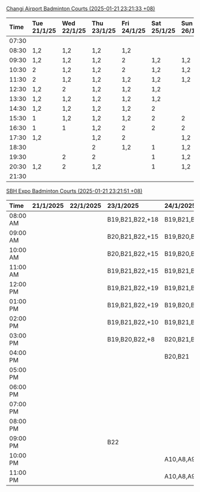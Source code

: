 [Changi Airport Badminton Courts (2025-01-21 23:21:33 +08)](https://www.carc.org.sg/FacilityBooking.aspx)

| Time   | Tue 21/1/25   | Wed 22/1/25   | Thu 23/1/25   | Fri 24/1/25   | Sat 25/1/25   | Sun 26/1/25   | Mon 27/1/25   |
|:-------|:--------------|:--------------|:--------------|:--------------|:--------------|:--------------|:--------------|
| 07:30  |               |               |               |               |               |               |               |
| 08:30  | 1,2           | 1,2           | 1,2           | 1,2           |               |               | 1,2           |
| 09:30  | 1,2           | 1,2           | 1,2           | 2             | 1,2           | 1,2           | 1,2           |
| 10:30  | 2             | 1,2           | 1,2           | 2             | 1,2           | 1,2           | 1,2           |
| 11:30  | 2             | 1,2           | 1,2           | 1,2           | 1,2           | 1,2           | 1,2           |
| 12:30  | 1,2           | 2             | 1,2           | 1,2           | 1,2           |               | 1,2           |
| 13:30  | 1,2           | 1,2           | 1,2           | 1,2           | 1,2           |               | 1,2           |
| 14:30  | 1,2           | 1,2           | 1,2           | 1,2           | 2             |               | 1,2           |
| 15:30  | 1             | 1,2           | 1,2           | 1,2           | 2             | 2             | 1,2           |
| 16:30  | 1             | 1             | 1,2           | 2             | 2             | 2             | 1,2           |
| 17:30  | 1,2           |               | 1,2           | 2             |               | 1,2           | 1,2           |
| 18:30  |               |               | 2             | 1,2           | 1             | 1,2           | 1             |
| 19:30  |               | 2             | 2             |               | 1             | 1,2           |               |
| 20:30  | 1,2           | 2             | 1,2           |               | 1             | 1,2           | 2             |
| 21:30  |               |               |               |               |               |               |               |

[SBH Expo Badminton Courts (2025-01-21 23:21:51 +08)](https://singaporebadmintonhall.getomnify.com/widgets/O3MRKGBH359GA55KHMG1RD)

| Time     | 21/1/2025   | 22/1/2025   | 23/1/2025       | 24/1/2025       | 25/1/2025       | 26/1/2025       | 27/1/2025       |
|:---------|:------------|:------------|:----------------|:----------------|:----------------|:----------------|:----------------|
| 08:00 AM |             |             | B19,B21,B22,+18 | B19,B21,B22,+19 | B19,B21,B22,+12 | B16,B20,B21,+4  | B20,B21,B22,+9  |
| 09:00 AM |             |             | B20,B21,B22,+15 | B19,B20,B21,+17 | B19,B21,B22,+12 |                 | A6              |
| 10:00 AM |             |             | B20,B21,B22,+15 | B19,B20,B21,+17 | B19,B20,B21,+15 |                 |                 |
| 11:00 AM |             |             | B19,B21,B22,+15 | B19,B21,B22,+17 | B19,B20,B21,+16 | A4              |                 |
| 12:00 PM |             |             | B19,B21,B22,+19 | B19,B21,B22,+13 | B19,B21,B22,+18 | A4              | A5              |
| 01:00 PM |             |             | B19,B21,B22,+19 | B19,B20,B21,+14 | B19,B21,B22,+18 |                 | A9,B19,B22,+3   |
| 02:00 PM |             |             | B19,B21,B22,+10 | B19,B21,B22,+15 | B20,B21,B22,+12 | A8,A9,B22       | B11,B13,B14     |
| 03:00 PM |             |             | B19,B20,B22,+8  | B20,B21,B22,+11 | B16,B17         |                 |                 |
| 04:00 PM |             |             |                 | B20,B21         |                 |                 |                 |
| 05:00 PM |             |             |                 |                 | B13             |                 |                 |
| 06:00 PM |             |             |                 |                 |                 |                 | A7,A8,A9,+3     |
| 07:00 PM |             |             |                 |                 |                 |                 | A10,B14,B15,+7  |
| 08:00 PM |             |             |                 |                 |                 | A7,B13          | B19,B21,B22,+15 |
| 09:00 PM |             |             | B22             |                 |                 | A9,B15,B16,+3   | B19,B21,B22,+17 |
| 10:00 PM |             |             |                 | A10,A8,A9,+4    | A1,A10,B22      | B20,B21,B22,+17 | A10,A8,A9,+7    |
| 11:00 PM |             |             |                 | A10,A8,A9,+4    | B19,B20,B22,+9  | B20,B21,B22,+19 | A10,A8,A9,+7    |
